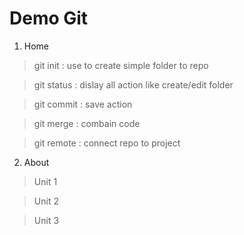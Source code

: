 # Demo Git
1. Home
>git init : use to create simple folder to repo

>git status : dislay all action like create/edit folder

>git commit : save action

>git merge : combain code 

>git remote : connect repo to project

2. About 
>Unit 1

>Unit 2

>Unit 3



